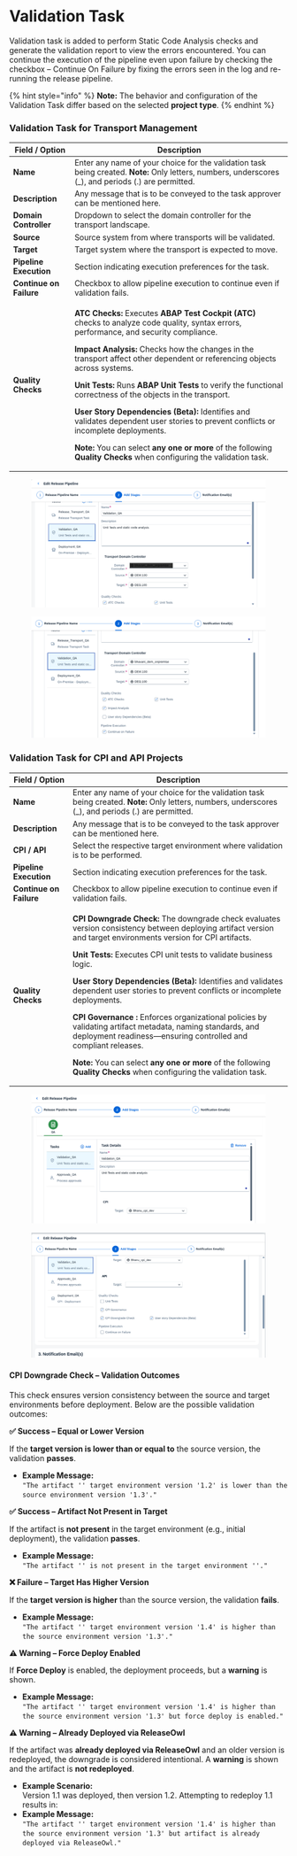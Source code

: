 # Validation Task

Validation task is added to perform Static Code Analysis checks and generate the validation report to view the errors encountered. You can continue the execution of the pipeline even upon failure by checking the checkbox – Continue On Failure by fixing the errors seen in the log and re-running the release pipeline.

{% hint style="info" %}
**Note:** The behavior and configuration of the Validation Task differ based on the selected **project type**.
{% endhint %}

### Validation Task for Transport Management

| **Field / Option**      | **Description**                                                                                                                                                                                                                                                                                                                                                                                                                                                                                                                                                                                                                                                                                                                                                                                                                                                                                                                                                                                                                                                        |
| ----------------------- | ---------------------------------------------------------------------------------------------------------------------------------------------------------------------------------------------------------------------------------------------------------------------------------------------------------------------------------------------------------------------------------------------------------------------------------------------------------------------------------------------------------------------------------------------------------------------------------------------------------------------------------------------------------------------------------------------------------------------------------------------------------------------------------------------------------------------------------------------------------------------------------------------------------------------------------------------------------------------------------------------------------------------------------------------------------------------- |
| **Name**                | Enter any name of your choice for the validation task being created. **Note:** Only letters, numbers, underscores (\_), and periods (.) are permitted.                                                                                                                                                                                                                                                                                                                                                                                                                                                                                                                                                                                                                                                                                                                                                                                                                                                                                                                 |
| **Description**         | Any message that is to be conveyed to the task approver can be mentioned here.                                                                                                                                                                                                                                                                                                                                                                                                                                                                                                                                                                                                                                                                                                                                                                                                                                                                                                                                                                                         |
| **Domain Controller**   | Dropdown to select the domain controller for the transport landscape.                                                                                                                                                                                                                                                                                                                                                                                                                                                                                                                                                                                                                                                                                                                                                                                                                                                                                                                                                                                                  |
| **Source**              | Source system from where transports will be validated.                                                                                                                                                                                                                                                                                                                                                                                                                                                                                                                                                                                                                                                                                                                                                                                                                                                                                                                                                                                                                 |
| **Target**              | Target system where the transport is expected to move.                                                                                                                                                                                                                                                                                                                                                                                                                                                                                                                                                                                                                                                                                                                                                                                                                                                                                                                                                                                                                 |
| **Pipeline Execution**  | Section indicating execution preferences for the task.                                                                                                                                                                                                                                                                                                                                                                                                                                                                                                                                                                                                                                                                                                                                                                                                                                                                                                                                                                                                                 |
| **Continue on Failure** | Checkbox to allow pipeline execution to continue even if validation fails.                                                                                                                                                                                                                                                                                                                                                                                                                                                                                                                                                                                                                                                                                                                                                                                                                                                                                                                                                                                             |
| **Quality Checks**      | <p><strong>ATC Checks:</strong> Executes <strong>ABAP Test Cockpit (ATC)</strong> checks to analyze code quality, syntax errors, performance, and security compliance.                                                                     </p><p></p><p><strong>Impact Analysis:</strong> Checks how the changes in the transport affect other dependent or referencing objects across systems.                                                                      </p><p></p><p><strong>Unit Tests:</strong> Runs <strong>ABAP Unit Tests</strong> to verify the functional correctness of the objects in the transport.                                                                    </p><p></p><p><strong>User  Story Dependencies (Beta):</strong>  Identifies and validates dependent user stories to prevent conflicts or incomplete deployments.                       </p><p></p><p><strong>Note:</strong> You can select <strong>any one or more</strong> of the following <strong>Quality Checks</strong> when configuring the validation task.</p> |

<figure><img src="../../../.gitbook/assets/image (1) (1) (1) (1) (1) (1) (1) (1) (1) (1) (1) (1) (1) (1) (1) (1) (1) (1) (1) (1) (1) (1) (1) (1) (1) (1) (1) (1).png" alt=""><figcaption></figcaption></figure>

<figure><img src="../../../.gitbook/assets/image (2) (1) (1) (1) (1) (1) (1) (1) (1) (1) (1) (1) (1) (1) (1) (1) (1) (1) (1) (1) (1) (1) (1) (1) (1).png" alt=""><figcaption></figcaption></figure>

### Validation Task for CPI and API Projects

| **Field / Option**      | **Description**                                                                                                                                                                                                                                                                                                                                                                                                                                                                                                                                                                                                                                                                                                                                                                                                                                                                                                                                                                                       |
| ----------------------- | ----------------------------------------------------------------------------------------------------------------------------------------------------------------------------------------------------------------------------------------------------------------------------------------------------------------------------------------------------------------------------------------------------------------------------------------------------------------------------------------------------------------------------------------------------------------------------------------------------------------------------------------------------------------------------------------------------------------------------------------------------------------------------------------------------------------------------------------------------------------------------------------------------------------------------------------------------------------------------------------------------- |
| **Name**                | Enter any name of your choice for the validation task being created. **Note:** Only letters, numbers, underscores (\_), and periods (.) are permitted.                                                                                                                                                                                                                                                                                                                                                                                                                                                                                                                                                                                                                                                                                                                                                                                                                                                |
| **Description**         | Any message that is to be conveyed to the task approver can be mentioned here.                                                                                                                                                                                                                                                                                                                                                                                                                                                                                                                                                                                                                                                                                                                                                                                                                                                                                                                        |
| **CPI / API**           | Select the respective target environment where validation is to be performed.                                                                                                                                                                                                                                                                                                                                                                                                                                                                                                                                                                                                                                                                                                                                                                                                                                                                                                                         |
| **Pipeline Execution**  | Section indicating execution preferences for the task.                                                                                                                                                                                                                                                                                                                                                                                                                                                                                                                                                                                                                                                                                                                                                                                                                                                                                                                                                |
| **Continue on Failure** | Checkbox to allow pipeline execution to continue even if validation fails.                                                                                                                                                                                                                                                                                                                                                                                                                                                                                                                                                                                                                                                                                                                                                                                                                                                                                                                            |
| **Quality Checks**      | <p>                                                                    </p><p><strong>CPI Downgrade Check:</strong> The downgrade check evaluates version consistency between deploying artifact version and target environments version for CPI artifacts.  </p><p></p><p> <strong>Unit Tests:</strong>  Executes CPI unit tests to validate business logic.                                                          </p><p></p><p><strong>User  Story Dependencies (Beta):</strong>  Identifies and validates dependent user stories to prevent conflicts or incomplete deployments.   </p><p></p><p><strong>CPI Governance :</strong> Enforces organizational policies by validating artifact metadata, naming standards, and deployment readiness—ensuring controlled and compliant releases.                    </p><p></p><p><strong>Note:</strong> You can select <strong>any one or more</strong> of the following <strong>Quality Checks</strong> when configuring the validation task.</p> |

<figure><img src="../../../.gitbook/assets/image (5) (1) (1) (1) (1) (1) (1) (1) (1) (1) (1) (1) (1) (1) (1).png" alt=""><figcaption></figcaption></figure>

<figure><img src="../../../.gitbook/assets/image (1323).png" alt=""><figcaption></figcaption></figure>

#### **CPI Downgrade Check – Validation Outcomes**

This check ensures version consistency between the source and target environments before deployment. Below are the possible validation outcomes:

**✅ Success – Equal or Lower Version**

If the **target version is lower than or equal to** the source version, the validation **passes**.

* **Example Message:**\
  `"The artifact '' target environment version '1.2' is lower than the source environment version '1.3'."`

**✅ Success – Artifact Not Present in Target**

If the artifact is **not present** in the target environment (e.g., initial deployment), the validation **passes**.

* **Example Message:**\
  `"The artifact '' is not present in the target environment ''."`

**❌ Failure – Target Has Higher Version**

If the **target version is higher** than the source version, the validation **fails**.

* **Example Message:**\
  `"The artifact '' target environment version '1.4' is higher than the source environment version '1.3'."`

**⚠️ Warning – Force Deploy Enabled**

If **Force Deploy** is enabled, the deployment proceeds, but a **warning** is shown.

* **Example Message:**\
  `"The artifact '' target environment version '1.4' is higher than the source environment version '1.3' but force deploy is enabled."`

**⚠️ Warning – Already Deployed via ReleaseOwl**

If the artifact was **already deployed via ReleaseOwl** and an older version is redeployed, the downgrade is considered intentional. A **warning** is shown and the artifact is **not redeployed**.

* **Example Scenario:**\
  Version 1.1 was deployed, then version 1.2. Attempting to redeploy 1.1 results in:
* **Example Message:**\
  `"The artifact '' target environment version '1.4' is higher than the source environment version '1.3' but artifact is already deployed via ReleaseOwl."`

